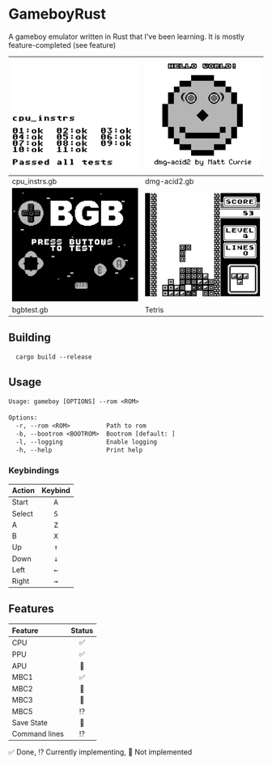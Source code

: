 # GameboyRust

A gameboy emulator written in Rust that I've been learning. It is mostly feature-completed (see feature)


|![cpu_instrs](https://raw.githubusercontent.com/Coded5/GameboyRust/refs/heads/main/screenshots/cpu_instrs.png)|![dmg-acid2](https://raw.githubusercontent.com/Coded5/GameboyRust/refs/heads/main/screenshots/dmg-acid2.png)|
:---------------------------|:--------------------------
|cpu_instrs.gb|dmg-acid2.gb|
|![BGBTest](https://raw.githubusercontent.com/Coded5/GameboyRust/refs/heads/main/screenshots/bgbtest.png)|![Tetris](https://raw.githubusercontent.com/Coded5/GameboyRust/refs/heads/main/screenshots/tetris.png)|
|bgbtest.gb|Tetris|



## Building
```
  cargo build --release
```

## Usage
```
Usage: gameboy [OPTIONS] --rom <ROM>

Options:
  -r, --rom <ROM>          Path to rom
  -b, --bootrom <BOOTROM>  Bootrom [default: ]
  -l, --logging            Enable logging
  -h, --help               Print help
```

### Keybindings

|Action|Keybind|
|:----|:------:
|Start|<kbd>A</kbd>|
|Select|<kbd>S</kbd>|
|A|<kbd>Z</kbd>|
|B|<kbd>X</kbd>|
|Up|<kbd>↑</kbd>|
|Down|<kbd>↓</kbd>|
|Left|<kbd>←</kbd>|
|Right|<kbd>→</kbd>|

## Features

|Feature|Status|
|:----------------|:------:
CPU|✅|
PPU|✅|
APU|🚫|
MBC1|✅|
MBC2| 🚫|
MBC3| 🚫|
MBC5| ⁉️|
Save State|🚫|
Command lines|⁉️|

✅ Done, ⁉️ Currently implementing, 🚫 Not implemented
